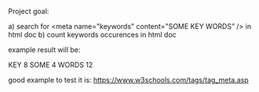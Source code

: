 Project goal:

a) search for <meta name="keywords" content="SOME KEY WORDS” /> in html doc
b) count keywords occurences in html doc

example result will be:

KEY		8
SOME	4
WORDS	12


good example to test it is:
https://www.w3schools.com/tags/tag_meta.asp